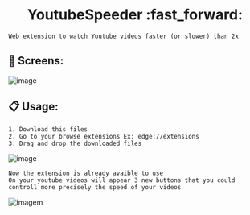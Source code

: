 <h1 align="center"> YoutubeSpeeder :fast_forward: </h1>

```
Web extension to watch Youtube videos faster (or slower) than 2x
```

## :calling: Screens:

![image](https://user-images.githubusercontent.com/59494158/89066446-d9e2a400-d343-11ea-8a82-410699fd74a9.png)


## :clipboard: Usage:

```
1. Download this files
2. Go to your browse extensions Ex: edge://extensions
3. Drag and drop the downloaded files
```

![image](https://user-images.githubusercontent.com/59494158/89067453-af91e600-d345-11ea-91a1-4ceb031c7fb1.png)

```
Now the extension is already avaible to use
On your youtube videos will appear 3 new buttons that you could controll more precisely the speed of your videos

```

![imagem](https://user-images.githubusercontent.com/59494158/89068633-000a4300-d348-11ea-92f4-971245ebb3dc.png)

